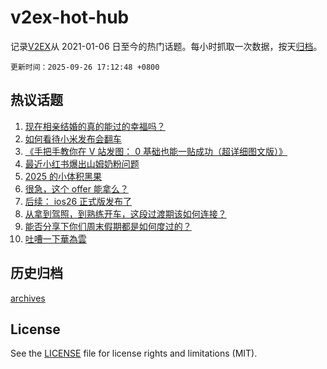 # v2ex-hot-hub

 记录[V2EX](https://www.v2ex.com/)从 2021-01-06 日至今的热门话题。每小时抓取一次数据，按天[归档](archives)。

`更新时间：2025-09-26 17:12:48 +0800`

## 热议话题

1. [现在相亲结婚的真的能过的幸福吗？](https://www.v2ex.com/t/1161927)
1. [如何看待小米发布会翻车](https://www.v2ex.com/t/1161896)
1. [《手把手教你在 V 站发图： 0 基础也能一贴成功（超详细图文版）》](https://www.v2ex.com/t/1161898)
1. [最近小红书爆出山姆奶粉问题](https://www.v2ex.com/t/1161914)
1. [2025 的小体积黑果](https://www.v2ex.com/t/1161873)
1. [很急，这个 offer 能拿么？](https://www.v2ex.com/t/1161908)
1. [后续： ios26 正式版发布了](https://www.v2ex.com/t/1161911)
1. [从拿到驾照，到熟练开车，这段过渡期该如何连接？](https://www.v2ex.com/t/1161876)
1. [能否分享下你们周末假期都是如何度过的？](https://www.v2ex.com/t/1161900)
1. [吐嘈一下華為雲](https://www.v2ex.com/t/1161906)

## 历史归档

[archives](archives)

## License

See the [LICENSE](LICENSE) file for license rights and limitations (MIT).
